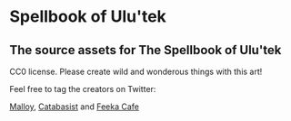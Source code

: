 # Spellbook of Ulu'tek
## The source assets for The Spellbook of Ulu'tek

CC0 license.
Please create wild and wonderous things with this art!

Feel free to tag the creators on Twitter: 

[Malloy](https://twitter.com/AhoiMalloy), [Catabasist](https://twitter.com/Catabasist) and [Feeka Cafe](https://twitter.com/FeekaCafe)

